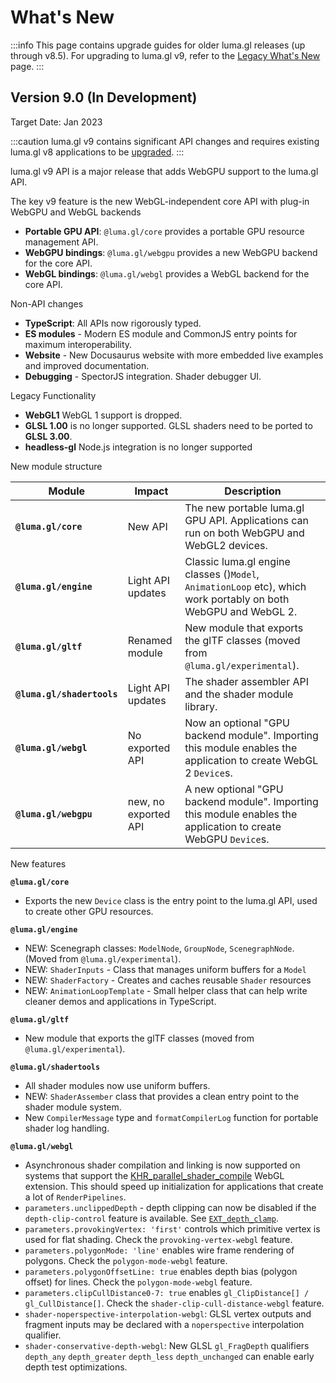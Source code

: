 # What's New

:::info
This page contains upgrade guides for older luma.gl releases (up through v8.5). For upgrading to luma.gl v9, refer to the  [Legacy What's New](/docs/legacy/legacy-upgrade-guide) page.
:::

## Version 9.0 (In Development)

Target Date: Jan 2023

:::caution
luma.gl v9 contains significant API changes and requires existing luma.gl v8 applications to be [upgraded](/docs/upgrade-guide).
:::

luma.gl v9 API is a major release that adds WebGPU support to the luma.gl API.

The key v9 feature is the new WebGL-independent core API with plug-in WebGPU and WebGL backends

- **Portable GPU API**: `@luma.gl/core` provides a portable GPU resource management API.
- **WebGPU bindings**: `@luma.gl/webgpu` provides a new WebGPU backend for the core API.
- **WebGL bindings**: `@luma.gl/webgl` provides a WebGL backend for the core API.

Non-API changes

- **TypeScript**: All APIs now rigorously typed.
- **ES modules** - Modern ES module and CommonJS entry points for maximum interoperability.
- **Website** - New Docusaurus website with more embedded live examples and improved documentation.
- **Debugging** - SpectorJS integration. Shader debugger UI.

Legacy Functionality

- **WebGL1** WebGL 1 support is dropped.
- **GLSL 1.00** is  no longer supported. GLSL shaders need to be ported to **GLSL 3.00**.
- **headless-gl** Node.js integration is no longer supported

New module structure

| Module                     | Impact               | Description                                                                                                      |
| -------------------------- | -------------------- | ---------------------------------------------------------------------------------------------------------------- |
| **`@luma.gl/core`**        | New API              | The new portable luma.gl GPU API. Applications can run on both WebGPU and WebGL2 devices.                        |
| **`@luma.gl/engine`**      | Light API updates    | Classic luma.gl engine classes ()`Model`, `AnimationLoop` etc), which work portably on both WebGPU and WebGL 2.  |
| **`@luma.gl/gltf`**        | Renamed module       | New module that exports the glTF classes (moved from `@luma.gl/experimental`).                                   |
| **`@luma.gl/shadertools`** | Light API updates    | The shader assembler API and the shader module library.                                                          |
| **`@luma.gl/webgl`**       | No exported API      | Now an optional "GPU backend module". Importing this module enables the application to create WebGL 2 `Device`s. |
| **`@luma.gl/webgpu`**      | new, no exported API | A new optional "GPU backend module". Importing this module enables the application to create WebGPU `Device`s.   |

New features

**`@luma.gl/core`**

- Exports the new `Device` class is the entry point to the luma.gl API, used to create other GPU resources.

**`@luma.gl/engine`**

- NEW: Scenegraph classes: `ModelNode`, `GroupNode`, `ScenegraphNode`. (Moved from `@luma.gl/experimental`).
- NEW: `ShaderInputs` - Class that manages uniform buffers for a `Model`
- NEW: `ShaderFactory` - Creates and caches reusable `Shader` resources
- NEW: `AnimationLoopTemplate` - Small helper class that can help write cleaner demos and applications in TypeScript.

**`@luma.gl/gltf`**

- New module that exports the glTF classes (moved from `@luma.gl/experimental`).

**`@luma.gl/shadertools`**

- All shader modules now use uniform buffers.
- NEW: `ShaderAssember` class that provides a clean entry point to the shader module system.
- New `CompilerMessage` type and `formatCompilerLog` function for portable shader log handling.

**`@luma.gl/webgl`** 

- Asynchronous shader compilation and linking is now supported on systems that support the [KHR_parallel_shader_compile](https://registry.khronos.org/webgl/extensions/KHR_parallel_shader_compile/) WebGL extension. This should speed up initialization for applications that create a lot of `RenderPipelines`.
- `parameters.unclippedDepth` - depth clipping can now be disabled if the `depth-clip-control` feature is available. See [`EXT_depth_clamp`][EXT_depth_clamp].
- `parameters.provokingVertex: 'first'` controls which primitive vertex is used for flat shading. Check the `provoking-vertex-webgl` feature. 
- `parameters.polygonMode: 'line'` enables wire frame rendering of polygons. Check the `polygon-mode-webgl` feature. 
- `parameters.polygonOffsetLine: true` enables depth bias (polygon offset) for lines. Check the `polygon-mode-webgl` feature. 
- `parameters.clipCullDistance0-7: true` enables `gl_ClipDistance[] / gl_CullDistance[]`. Check the `shader-clip-cull-distance-webgl` feature. 
- `shader-noperspective-interpolation-webgl`: GLSL vertex outputs and fragment inputs may be declared with a `noperspective` interpolation qualifier.
- `shader-conservative-depth-webgl`: New GLSL `gl_FragDepth` qualifiers `depth_any` `depth_greater` `depth_less` `depth_unchanged` can enable early depth test optimizations.

[EXT_depth_clamp]: https://registry.khronos.org/webgl/extensions/EXT_depth_clamp/
